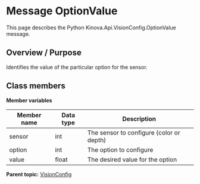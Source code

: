 # Message OptionValue

This page describes the Python Kinova.Api.VisionConfig.OptionValue message.

## Overview / Purpose

Identifies the value of the particular option for the sensor.

## Class members

 **Member variables** 

|Member name|Data type|Description|
|-----------|---------|-----------|
|sensor|int|The sensor to configure \(color or depth\)|
|option|int|The option to configure|
|value|float|The desired value for the option|

**Parent topic:** [VisionConfig](../references/summary_VisionConfig.md)

